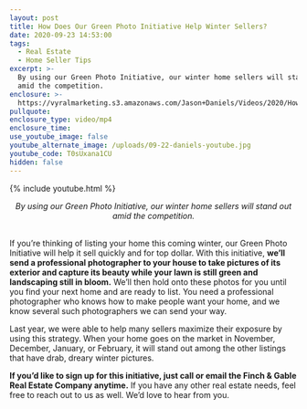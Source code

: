 ```yaml
---
layout: post
title: How Does Our Green Photo Initiative Help Winter Sellers?
date: 2020-09-23 14:53:00
tags:
  - Real Estate
  - Home Seller Tips
excerpt: >-
  By using our Green Photo Initiative, our winter home sellers will stand out
  amid the competition.
enclosure: >-
  https://vyralmarketing.s3.amazonaws.com/Jason+Daniels/Videos/2020/How+Does+Our+Green+Photo+Initiative+Help+Winter+Sellers.mp4
pullquote:
enclosure_type: video/mp4
enclosure_time:
use_youtube_image: false
youtube_alternate_image: /uploads/09-22-daniels-youtube.jpg
youtube_code: T0sUxana1CU
hidden: false
---
```


{% include youtube.html %}

<center><em>By using our Green Photo Initiative, our winter home sellers will stand out amid the competition.</em></center>

<br>If you’re thinking of listing your home this coming winter, our Green Photo Initiative will help it sell quickly and for top dollar. With this initiative, **we’ll send a professional photographer to your house to take pictures of its exterior and capture its beauty while your lawn is still green and landscaping still in bloom.** We’ll then hold onto these photos for you until you find your next home and are ready to list. You need a professional photographer who knows how to make people want your home, and we know several such photographers we can send your way.

Last year, we were able to help many sellers maximize their exposure by using this strategy. When your home goes on the market in November, December, January, or February, it will stand out among the other listings that have drab, dreary winter pictures.

**If you’d like to sign up for this initiative, just call or email the Finch & Gable Real Estate Company anytime.** If you have any other real estate needs, feel free to reach out to us as well. We’d love to hear from you.